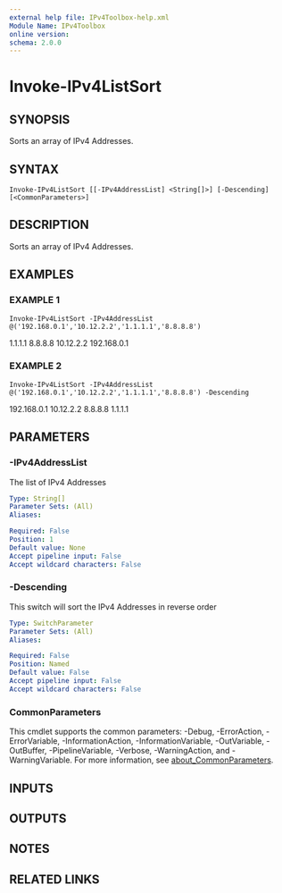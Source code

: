 ```yaml
---
external help file: IPv4Toolbox-help.xml
Module Name: IPv4Toolbox
online version:
schema: 2.0.0
---
```


# Invoke-IPv4ListSort

## SYNOPSIS
Sorts an array of IPv4 Addresses.

## SYNTAX

```
Invoke-IPv4ListSort [[-IPv4AddressList] <String[]>] [-Descending] [<CommonParameters>]
```

## DESCRIPTION
Sorts an array of IPv4 Addresses.

## EXAMPLES

### EXAMPLE 1
```
Invoke-IPv4ListSort -IPv4AddressList @('192.168.0.1','10.12.2.2','1.1.1.1','8.8.8.8')
```

1.1.1.1
8.8.8.8
10.12.2.2
192.168.0.1

### EXAMPLE 2
```
Invoke-IPv4ListSort -IPv4AddressList @('192.168.0.1','10.12.2.2','1.1.1.1','8.8.8.8') -Descending
```

192.168.0.1
10.12.2.2
8.8.8.8
1.1.1.1

## PARAMETERS

### -IPv4AddressList
The list of IPv4 Addresses

```yaml
Type: String[]
Parameter Sets: (All)
Aliases:

Required: False
Position: 1
Default value: None
Accept pipeline input: False
Accept wildcard characters: False
```

### -Descending
This switch will sort the IPv4 Addresses in reverse order

```yaml
Type: SwitchParameter
Parameter Sets: (All)
Aliases:

Required: False
Position: Named
Default value: False
Accept pipeline input: False
Accept wildcard characters: False
```

### CommonParameters
This cmdlet supports the common parameters: -Debug, -ErrorAction, -ErrorVariable, -InformationAction, -InformationVariable, -OutVariable, -OutBuffer, -PipelineVariable, -Verbose, -WarningAction, and -WarningVariable. For more information, see [about_CommonParameters](http://go.microsoft.com/fwlink/?LinkID=113216).

## INPUTS

## OUTPUTS

## NOTES

## RELATED LINKS
